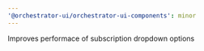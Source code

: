 ```yaml
---
'@orchestrator-ui/orchestrator-ui-components': minor
---
```


Improves performace of subscription dropdown options
